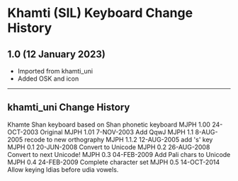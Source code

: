 Khamti (SIL) Keyboard Change History
=======================

1.0 (12 January 2023)
----------------
* Imported from khamti_uni
* Added OSK and icon


----------------
## khamti_uni Change History

Khamte Shan keyboard based on Shan phonetic keyboard
MJPH  1.00    24-OCT-2003     Original
MJPH  1.01     7-NOV-2003     Add QqwJ
MJPH  1.1      8-AUG-2005     recode to new orthography
MJPH  1.1.2   12-AUG-2005     add 's' key
MJPH  0.1     20-JUN-2008     Convert to Unicode
MJPH  0.2     26-AUG-2008     Convert to next Unicode!
MJPH  0.3     04-FEB-2009     Add Pali chars to Unicode
MJPH  0.4     24-FEB-2009     Complete character set
MJPH  0.5     14-OCT-2014     Allow keying ldias before udia vowels.